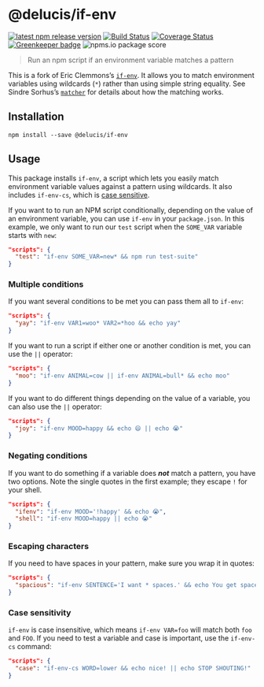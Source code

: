 # @delucis/if-env


[![latest npm release version](https://img.shields.io/npm/v/@delucis/if-env.svg)](https://www.npmjs.com/package/@delucis/if-env) [![Build Status](https://travis-ci.com/delucis/if-env.svg?branch=master)](https://travis-ci.com/delucis/if-env) [![Coverage Status](https://coveralls.io/repos/github/delucis/if-env/badge.svg?branch=master)](https://coveralls.io/github/delucis/if-env?branch=master) [![Greenkeeper badge](https://badges.greenkeeper.io/delucis/if-env.svg)](https://greenkeeper.io/) ![npms.io package score](https://badges.npms.io/%40delucis%2Fif-env.svg)

> Run an npm script if an environment variable matches a pattern

This is a fork of Eric Clemmons’s [`if-env`](https://github.com/ericclemmons/if-env). It allows you to match environment variables using wildcards (`*`) rather than using simple string equality. See Sindre Sorhus’s [`matcher`](https://github.com/sindresorhus/matcher) for details about how the matching works.

## Installation

```
npm install --save @delucis/if-env
```

## Usage

This package installs `if-env`, a script which lets you easily match environment variable values against a pattern using wildcards. It also includes `if-env-cs`, which is [case sensitive](#case-sensitivity).

If you want to to run an NPM script conditionally, depending on the value of an environment variable, you can use `if-env` in your `package.json`. In this example, we only want to run our `test` script when the `SOME_VAR` variable starts with `new`:

```json
"scripts": {
  "test": "if-env SOME_VAR=new* && npm run test-suite"
}
```

### Multiple conditions

If you want several conditions to be met you can pass them all to `if-env`:

```json
"scripts": {
  "yay": "if-env VAR1=woo* VAR2=*hoo && echo yay"
}
```

If you want to run a script if either one or another condition is met, you can use the `||` operator:

```json
"scripts": {
  "moo": "if-env ANIMAL=cow || if-env ANIMAL=bull* && echo moo"
}
```

If you want to do different things depending on the value of a variable, you can also use the `||` operator:

```json
"scripts": {
  "joy": "if-env MOOD=happy && echo 😄 || echo 😭"
}
```

### Negating conditions

If you want to do something if a variable does **_not_** match a pattern, you have two options. Note the single quotes in the first example; they escape `!` for your shell.

```json
"scripts": {
  "ifenv": "if-env MOOD='!happy' && echo 😭",
  "shell": "if-env MOOD=happy || echo 😭"
}
```

### Escaping characters

If you need to have spaces in your pattern, make sure you wrap it in quotes:

```json
"scripts": {
  "spacious": "if-env SENTENCE='I want * spaces.' && echo You get spaces!"
}
```

### Case sensitivity

`if-env` is case insensitive, which means `if-env VAR=foo` will match both `foo` and `FOO`. If you need to test a variable and case is important, use the `if-env-cs` command:

```json
"scripts": {
  "case": "if-env-cs WORD=lower && echo nice! || echo STOP SHOUTING!"
}
```
